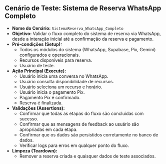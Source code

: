 ## Cenário de Teste: Sistema de Reserva WhatsApp Completo

*   **Nome do Cenário:** `SistemaReserva_WhatsApp_Completo`
*   **Objetivo:** Validar o fluxo completo do sistema de reserva via WhatsApp, desde a interação inicial até a confirmação da reserva e pagamento.
*   **Pré-condições (Setup):**
    *   Todos os módulos do sistema (WhatsApp, Supabase, Pix, Gemini) configurados e operacionais.
    *   Recursos disponíveis para reserva.
    *   Usuário de teste.
*   **Ação Principal (Execute):**
    *   Usuário inicia uma conversa no WhatsApp.
    *   Usuário consulta disponibilidade de recursos.
    *   Usuário seleciona um recurso e horário.
    *   Usuário inicia o pagamento Pix.
    *   Pagamento Pix é confirmado.
    *   Reserva é finalizada.
*   **Validações (Assertions):**
    *   Confirmar que todas as etapas do fluxo são concluídas com sucesso.
    *   Confirmar que as mensagens de feedback ao usuário são apropriadas em cada etapa.
    *   Confirmar que os dados são persistidos corretamente no banco de dados.
    *   Verificar logs para erros em qualquer ponto do fluxo.
*   **Limpeza (Teardown):**
    *   Remover a reserva criada e quaisquer dados de teste associados.
